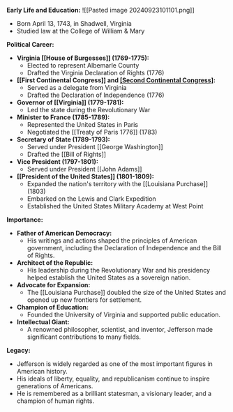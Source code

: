 
**Early Life and Education:**
![[Pasted image 20240923101101.png]]
* Born April 13, 1743, in Shadwell, Virginia
* Studied law at the College of William & Mary

**Political Career:**

* **Virginia [[House of Burgesses]] (1769-1775):**
    * Elected to represent Albemarle County
    * Drafted the Virginia Declaration of Rights (1776)
* **[[First Continental Congress]] and [[Second Continental Congress]](1775-1776):**
    * Served as a delegate from Virginia
    * Drafted the Declaration of Independence (1776)
* **Governor of [[Virginia]] (1779-1781):**
    * Led the state during the Revolutionary War
* **Minister to France (1785-1789):**
    * Represented the United States in Paris
    * Negotiated the [[Treaty of Paris 1776]] (1783)
* **Secretary of State (1789-1793):**
    * Served under President [[George Washington]]
    * Drafted the [[Bill of Rights]]
* **Vice President (1797-1801):**
    * Served under President [[John Adams]]
* **[[President of the United States]] (1801-1809):**
    * Expanded the nation's territory with the [[Louisiana Purchase]] (1803)
    * Embarked on the Lewis and Clark Expedition
    * Established the United States Military Academy at West Point

**Importance:**

* **Father of American Democracy:**
    * His writings and actions shaped the principles of American government, including the Declaration of Independence and the Bill of Rights.
* **Architect of the Republic:**
    * His leadership during the Revolutionary War and his presidency helped establish the United States as a sovereign nation.
* **Advocate for Expansion:**
    * The [[Louisiana Purchase]] doubled the size of the United States and opened up new frontiers for settlement.
* **Champion of Education:**
    * Founded the University of Virginia and supported public education.
* **Intellectual Giant:**
    * A renowned philosopher, scientist, and inventor, Jefferson made significant contributions to many fields.

**Legacy:**

* Jefferson is widely regarded as one of the most important figures in American history.
* His ideals of liberty, equality, and republicanism continue to inspire generations of Americans.
* He is remembered as a brilliant statesman, a visionary leader, and a champion of human rights.